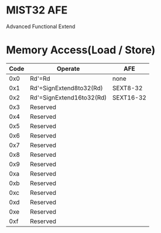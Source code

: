 MIST32 AFE
==========
Advanced Functional Extend

Memory Access(Load / Store)
====

|Code|Operate|AFE|
|----|----|----|
|0x0|Rd'=Rd|none|
|0x1|Rd'=SignExtend8to32(Rd)|SEXT8-32|
|0x2|Rd'=SignExtend16to32(Rd)|SEXT16-32|
|0x3|Reserved| |
|0x4|Reserved| |
|0x5|Reserved| |
|0x6|Reserved| |
|0x7|Reserved| |
|0x8|Reserved| |
|0x9|Reserved| |
|0xa|Reserved| |
|0xb|Reserved| |
|0xc|Reserved| |
|0xd|Reserved| |
|0xe|Reserved| |
|0xf|Reserved| |
